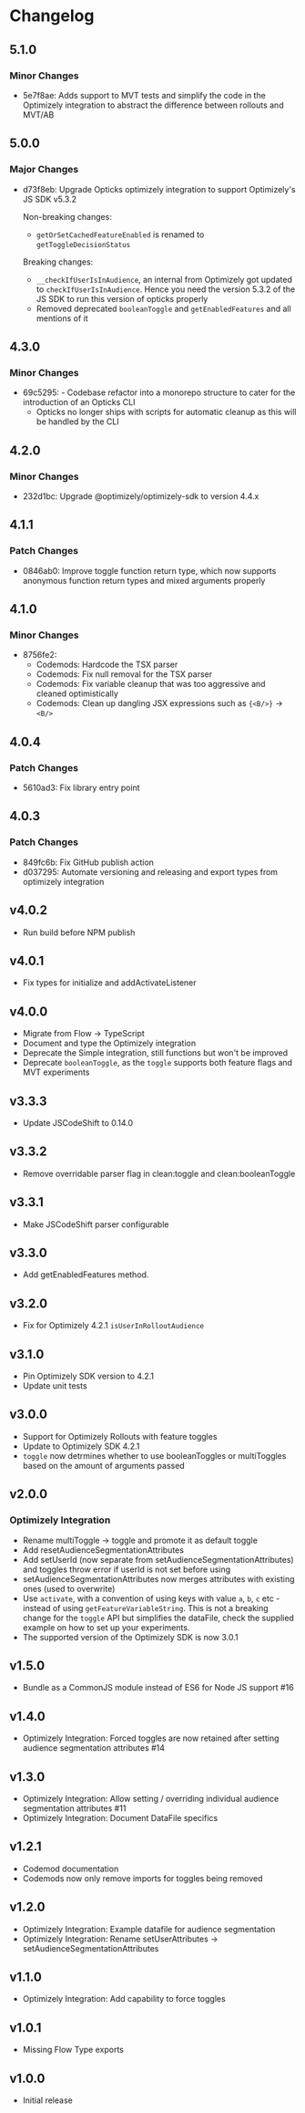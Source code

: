 # Changelog

## 5.1.0

### Minor Changes

- 5e7f8ae: Adds support to MVT tests and simplify the code in the Optimizely integration to abstract the difference between rollouts and MVT/AB

## 5.0.0

### Major Changes

- d73f8eb: Upgrade Opticks optimizely integration to support Optimizely's JS SDK v5.3.2

  Non-breaking changes:

  - `getOrSetCachedFeatureEnabled` is renamed to `getToggleDecisionStatus`

  Breaking changes:

  - `__checkIfUserIsInAudience`, an internal from Optimizely got updated to `checkIfUserIsInAudience`. Hence you need the version 5.3.2 of the JS SDK to run this version of opticks properly
  - Removed deprecated `booleanToggle` and `getEnabledFeatures` and all mentions of it

## 4.3.0

### Minor Changes

- 69c5295: - Codebase refactor into a monorepo structure to cater for the introduction of an Opticks CLI
  - Opticks no longer ships with scripts for automatic cleanup as this will be handled by the CLI

## 4.2.0

### Minor Changes

- 232d1bc: Upgrade @optimizely/optimizely-sdk to version 4.4.x

## 4.1.1

### Patch Changes

- 0846ab0: Improve toggle function return type, which now supports anonymous function return types and mixed arguments properly

## 4.1.0

### Minor Changes

- 8756fe2:
  - Codemods: Hardcode the TSX parser
  - Codemods: Fix null removal for the TSX parser
  - Codemods: Fix variable cleanup that was too aggressive and cleaned optimistically
  - Codemods: Clean up dangling JSX expressions such as `{<B/>}` -> `<B/>`

## 4.0.4

### Patch Changes

- 5610ad3: Fix library entry point

## 4.0.3

### Patch Changes

- 849fc6b: Fix GitHub publish action
- d037295: Automate versioning and releasing and export types from optimizely integration

## v4.0.2

- Run build before NPM publish

## v4.0.1

- Fix types for initialize and addActivateListener

## v4.0.0

- Migrate from Flow -> TypeScript
- Document and type the Optimizely integration
- Deprecate the Simple integration, still functions but won't be improved
- Deprecate `booleanToggle`, as the `toggle` supports both feature flags and MVT experiments

## v3.3.3

- Update JSCodeShift to 0.14.0

## v3.3.2

- Remove overridable parser flag in clean:toggle and clean:booleanToggle

## v3.3.1

- Make JSCodeShift parser configurable

## v3.3.0

- Add getEnabledFeatures method.

## v3.2.0

- Fix for Optimizely 4.2.1 `isUserInRolloutAudience`

## v3.1.0

- Pin Optimizely SDK version to 4.2.1
- Update unit tests

## v3.0.0

- Support for Optimizely Rollouts with feature toggles
- Update to Optimizely SDK 4.2.1
- `toggle` now detrmines whether to use booleanToggles or multiToggles based on the amount of arguments passed

## v2.0.0

### Optimizely Integration

- Rename multiToggle -> toggle and promote it as default toggle
- Add resetAudienceSegmentationAttributes
- Add setUserId (now separate from setAudienceSegmentationAttributes) and toggles throw error if userId is not set before using
- setAudienceSegmentationAttributes now merges attributes with existing ones (used to overwrite)
- Use `activate`, with a convention of using keys with value `a`, `b`, `c` etc - instead of using `getFeatureVariableString`. This is not a breaking change for the `toggle` API but simplifies the dataFile, check the supplied example on how to set up your experiments.
- The supported version of the Optimizely SDK is now 3.0.1

## v1.5.0

- Bundle as a CommonJS module instead of ES6 for Node JS support #16

## v1.4.0

- Optimizely Integration: Forced toggles are now retained after setting audience segmentation attributes #14

## v1.3.0

- Optimizely Integration: Allow setting / overriding individual audience segmentation attributes #11
- Optimizely Integration: Document DataFile specifics

## v1.2.1

- Codemod documentation
- Codemods now only remove imports for toggles being removed

## v1.2.0

- Optimizely Integration: Example datafile for audience segmentation
- Optimizely Integration: Rename setUserAttributes -> setAudienceSegmentationAttributes

## v1.1.0

- Optimizely Integration: Add capability to force toggles

## v1.0.1

- Missing Flow Type exports

## v1.0.0

- Initial release
